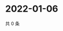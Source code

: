 # 2022-01-06

共 0 条

<!-- BEGIN WEIBO -->
<!-- 最后更新时间 Thu Jan 06 2022 05:13:32 GMT+0800 (China Standard Time) -->

<!-- END WEIBO -->
